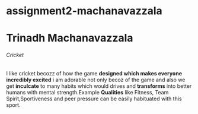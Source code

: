 # assignment2-machanavazzala
# Trinadh Machanavazzala
###### Cricket

 I like cricket becozz of how the game **designed which makes everyone incredibly excited**
 i am adorable not only becoz of the game and also we get **inculcate** to many habits which would drives and **transforms** into better humans with mental strength.Example **Qualities** like Fitness, Team Spirit,Sportiveness and peer pressure can be easily habituated with this sport.
 <br>
 

